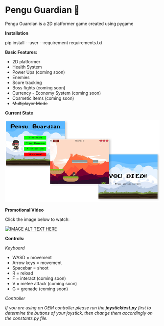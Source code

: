 # Pengu Guardian 🐧
Pengu Guardian is a 2D platformer game created using pygame

**Installation**

pip install --user --requirement requirements.txt

**Basic Features:**
* 2D platformer
* Health System
* Power Ups (coming soon)
* Enemies
* Score tracking
* Boss fights (coming soon)
* Currency - Economy System (coming soon)
* Cosmetic items (coming soon)
* ~~Multiplayer Mode~~

**Current State**

![Alt text](img/state.png "current state")

**Promotional Video**

Click the image below to watch:

[![IMAGE ALT TEXT HERE](http://img.youtube.com/vi/20UOzeAtLkI/0.jpg)](http://www.youtube.com/watch?v=20UOzeAtLkI)

**Controls:**

*Keyboard*

- WASD = movement
- Arrow keys = movement
- Spacebar = shoot
- R = reload
- F = interact (coming soon)
- V = melee attack (coming soon)
- G = grenade (coming soon)

*Controller*

_If you are using an OEM controller please run the **joysticktest.py** first to determine the buttons of your joystick, then change them accordingly on the constants.py file._
